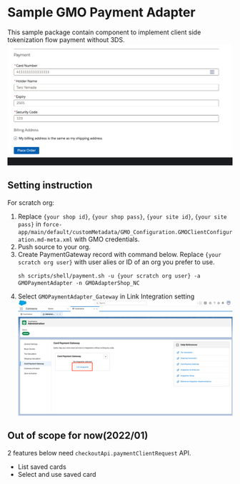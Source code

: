 # Sample GMO Payment Adapter
This sample package contain component to implement client side tokenization flow payment without 3DS.
![](images/form.png)

## Setting instruction

For scratch org:
1. Replace `{your shop id}`, `{your shop pass}`, `{your site id}`, `{your site pass}` in `force-app/main/default/customMetadata/GMO_Configuration.GMOClientConfiguration.md-meta.xml` with GMO credentials. 
1. Push source to your org.
1. Create PaymentGateway record with command below. Replace `{your scratch org user}` with user alies or ID of an org you prefer to use.
    ```
    sh scripts/shell/payment.sh -u {your scratch org user} -a GMOPaymentAdapter -n GMOAdapterShop_NC
    ```
1. Select `GMOPaymentAdapter_Gateway` in Link Integration setting
    ![](images/link_integration.png)


## Out of scope for now(2022/01)
2 features below need `checkoutApi.paymentClientRequest` API.
- List saved cards
- Select and use saved card